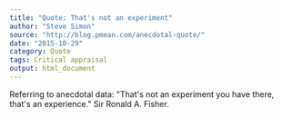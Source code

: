 ```yaml
---
title: "Quote: That's not an experiment"
author: "Steve Simon"
source: "http://blog.pmean.com/anecdotal-quote/"
date: "2015-10-29"
category: Quote
tags: Critical appraisal
output: html_document
---
```


Referring to anecdotal data: "That's not an experiment you have there,
that's an experience." Sir Ronald A. Fisher.

<!---more--->



